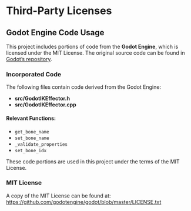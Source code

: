 # Third-Party Licenses

## Godot Engine Code Usage

This project includes portions of code from the **Godot Engine**, which is licensed under the MIT License. The original source code can be found in [Godot’s repository](https://github.com/godotengine/godot).

### Incorporated Code
The following files contain code derived from the Godot Engine:

- **src/GodotIKEffector.h**
- **src/GodotIKEffector.cpp**

#### Relevant Functions:
- `get_bone_name`
- `set_bone_name`
- `_validate_properties`
- `set_bone_idx`

These code portions are used in this project under the terms of the MIT License.

### MIT License
A copy of the MIT License can be found at:
https://github.com/godotengine/godot/blob/master/LICENSE.txt
